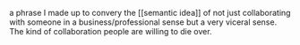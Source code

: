a phrase I made up to convery the [[semantic idea]] of not just collaborating with someone in a business/professional sense but a very viceral sense. The kind of collaboration people are willing to die over.